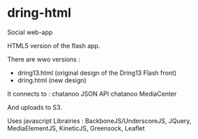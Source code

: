 # dring-html

Social web-app

HTML5 version of the flash app.

There are wwo versions : 
- dring13.html (original design of the Dring13 Flash front)
- dring.html (new design)

It connects to :
    chatanoo JSON API
    chatanoo MediaCenter

And uploads to S3.

Uses javascript Librairies : BackboneJS/UnderscoreJS, JQuery, MediaElementJS, KineticJS, Greensock, Leaflet
